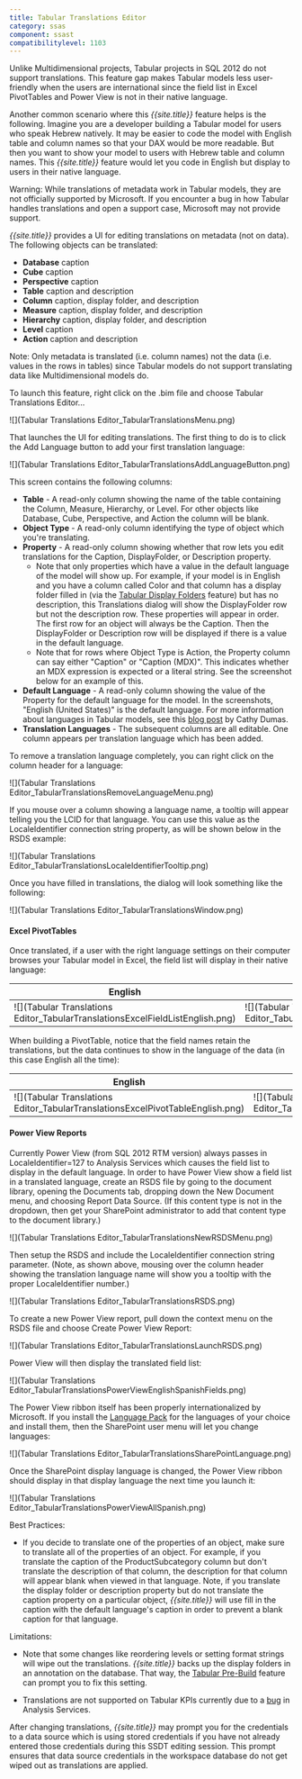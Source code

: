 ```yaml
---
title: Tabular Translations Editor
category: ssas
component: ssast
compatibilitylevel: 1103
---
```


Unlike Multidimensional projects, Tabular projects in SQL 2012 do not support translations. This feature gap makes Tabular models less user-friendly when the users are international since the field list in Excel PivotTables and Power View is not in their native language.

Another common scenario where this *{{site.title}}* feature helps is the following. Imagine you are a developer building a Tabular model for users who speak Hebrew natively. It may be easier to code the model with English table and column names so that your DAX would be more readable. But then you want to show your model to users with Hebrew table and column names. This *{{site.title}}* feature would let you code in English but display to users in their native language.

Warning: While translations of metadata work in Tabular models, they are not officially supported by Microsoft. If you encounter a bug in how Tabular handles translations and open a support case, Microsoft may not provide support.

*{{site.title}}* provides a UI for editing translations on metadata (not on data). The following objects can be translated:

* **Database** caption
* **Cube** caption
* **Perspective** caption
* **Table** caption and description
* **Column** caption, display folder, and description
* **Measure** caption, display folder, and description
* **Hierarchy** caption, display folder, and description
* **Level** caption
* **Action** caption and description

Note: Only metadata is translated (i.e. column names) not the data (i.e. values in the rows in tables) since Tabular models do not support translating data like Multidimensional models do.

To launch this feature, right click on the .bim file and choose Tabular Translations Editor...

![](Tabular Translations Editor_TabularTranslationsMenu.png)

That launches the UI for editing translations. The first thing to do is to click the Add Language button to add your first translation language:

![](Tabular Translations Editor_TabularTranslationsAddLanguageButton.png)

This screen contains the following columns:

* **Table** - A read-only column showing the name of the table containing the Column, Measure, Hierarchy, or Level. For other objects like Database, Cube, Perspective, and Action the column will be blank.
* **Object Type** - A read-only column identifying the type of object which you're translating.
* **Property** - A read-only column showing whether that row lets you edit translations for the Caption, DisplayFolder, or Description property.
	* Note that only properties which have a value in the default language of the model will show up. For example, if your model is in English and you have a column called Color and that column has a display folder filled in (via the [Tabular Display Folders](../TabularDisplayFolders) feature) but has no description, this Translations dialog will show the DisplayFolder row but not the description row. These properties will appear in order. The first row for an object will always be the Caption. Then the DisplayFolder or Description row will be displayed if there is a value in the default language.
	* Note that for rows where Object Type is Action, the Property column can say either "Caption" or "Caption (MDX)". This indicates whether an MDX expression is expected or a literal string. See the screenshot below for an example of this.
* **Default Language** - A read-only column showing the value of the Property for the default language for the model. In the screenshots, "English (United States)" is the default language. For more information about languages in Tabular models, see this [blog post](http://blogs.msdn.com/b/cathyk/archive/2011/10/21/collation-and-language-settings-in-tabular-models.aspx) by Cathy Dumas.
* **Translation Languages** - The subsequent columns are all editable. One column appears per translation language which has been added.

To remove a translation language completely, you can right click on the column header for a language:

![](Tabular Translations Editor_TabularTranslationsRemoveLanguageMenu.png)

If you mouse over a column showing a language name, a tooltip will appear telling you the LCID for that language. You can use this value as the LocaleIdentifier connection string property, as will be shown below in the RSDS example:

![](Tabular Translations Editor_TabularTranslationsLocaleIdentifierTooltip.png)

Once you have filled in translations, the dialog will look something like the following:

![](Tabular Translations Editor_TabularTranslationsWindow.png)


#### Excel PivotTables

Once translated, if a user with the right language settings on their computer browses your Tabular model in Excel, the field list will display in their native language:

| English | Spanish |
| ------- | ------- |
| ![](Tabular Translations Editor_TabularTranslationsExcelFieldListEnglish.png) | ![](Tabular Translations Editor_TabularTranslationsExcelFieldListSpanish.png) |

When building a PivotTable, notice that the field names retain the translations, but the data continues to show in the language of the data (in this case English all the time):

| English | Spanish |
| ------- | ------- |
| ![](Tabular Translations Editor_TabularTranslationsExcelPivotTableEnglish.png) | ![](Tabular Translations Editor_TabularTranslationsExcelPivotTableSpanish.png) |


#### Power View Reports

Currently Power View (from SQL 2012 RTM version) always passes in LocaleIdentifier=127 to Analysis Services which causes the field list to display in the default language. In order to have Power View show a field list in a translated language, create an RSDS file by going to the document library, opening the Documents tab, dropping down the New Document menu, and choosing Report Data Source. (If this content type is not in the dropdown, then get your SharePoint administrator to add that content type to the document library.)

![](Tabular Translations Editor_TabularTranslationsNewRSDSMenu.png)

Then setup the RSDS and include the LocaleIdentifier connection string parameter. (Note, as shown above, mousing over the column header showing the translation language name will show you a tooltip with the proper LocaleIdentifier number.)

![](Tabular Translations Editor_TabularTranslationsRSDS.png)

To create a new Power View report, pull down the context menu on the RSDS file and choose Create Power View Report:

![](Tabular Translations Editor_TabularTranslationsLaunchRSDS.png)

Power View will then display the translated field list:

![](Tabular Translations Editor_TabularTranslationsPowerViewEnglishSpanishFields.png)

The Power View ribbon itself has been properly internationalized by Microsoft. If you install the [Language Pack](http://technet.microsoft.com/en-us/library/cc262108.aspx) for the languages of your choice and install them, then the SharePoint user menu will let you change languages:

![](Tabular Translations Editor_TabularTranslationsSharePointLanguage.png)

Once the SharePoint display language is changed, the Power View ribbon should display in that display language the next time you launch it:

![](Tabular Translations Editor_TabularTranslationsPowerViewAllSpanish.png)



Best Practices:

* If you decide to translate one of the properties of an object, make sure to translate all of the properties of an object. For example, if you translate the caption of the ProductSubcategory column but don't translate the description of that column, the description for that column will appear blank when viewed in that language. Note, if you translate the display folder or description property but do not translate the caption property on a particular object, *{{site.title}}* will use fill in the caption with the default language's caption in order to prevent a blank caption for that language.


Limitations:

* Note that some changes like reordering levels or setting format strings will wipe out the translations. *{{site.title}}* backs up the display folders in an annotation on the database. That way, the [Tabular Pre-Build](../TabularPre-Build) feature can prompt you to fix this setting.

* Translations are not supported on Tabular KPIs currently due to a [bug](https://connect.microsoft.com/SQLServer/feedback/details/706895/translations-dont-work-for-kpis-created-in-mdx-script) in Analysis Services.


After changing translations, *{{site.title}}* may prompt you for the credentials to a data source which is using stored credentials if you have not already entered those credentials during this SSDT editing session. This prompt ensures that data source credentials in the workspace database do not get wiped out as translations are applied.

